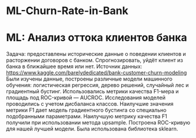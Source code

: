 # ML-Churn-Rate-in-Bank
# ML: Анализ оттока клиентов банка

Задача: предоставлены исторические данные о поведении клиентов и расторжении договоров с банком. Спрогнозировать, уйдёт клиент из банка в ближайшее время или нет.
Источник данных: https://www.kaggle.com/barelydedicated/bank-customer-churn-modeling
Были изучены данные, построены различные модели машинного обучения: логистическая регрессия, дерево решений, случайный лес и градиентный бустинг.
Использовались метрики качества F1-мера и площадь под ROC-кривой — AUCROC.
Исследования моделей проводились с учетом дисбаланса классов.
Наилучшие значения метрики F1 дает модель градиентного бустинга со специально подобранными параметрами.
Наилучшую метрику качества F1 получили при использовании метода upsample.
Построена ROC-кривую для нашей лучшей модели.
Была использована библиотека sklearn.
